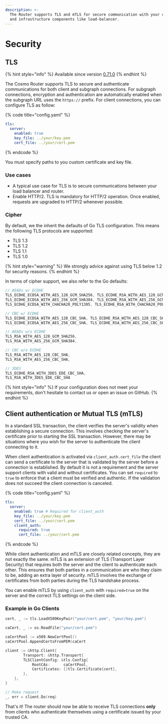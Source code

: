 ```yaml
---
description: >-
  The Router supports TLS and mTLS for secure communication with your clients
  and infrastructure components like load-balancer.
---
```


# Security

## TLS

{% hint style="info" %}
Available since version [0.71.0](https://github.com/wundergraph/cosmo/releases/tag/router%400.71.0)
{% endhint %}

The Cosmo Router supports TLS to secure and authenticate communications for both client and subgraph connections. For subgraph connections, encryption and authentication are automatically enabled when the subgraph URL uses the `https://` prefix. For client connections, you can configure TLS as follow:

{% code title="config.yaml" %}
```yaml
tls:
  server:
    enabled: true
    key_file: ../your/key.pem
    cert_file: ../your/cert.pem
```
{% endcode %}

You must specify paths to you custom certificate and key file.&#x20;

### Use cases

* A typical use case for TLS is to secure communications between your load balancer and router.
* Enable HTTP/2. TLS is mandatory for HTTP/2 operation. Once enabled, requests are upgraded to HTTP/2 whenever possible.

### Cipher

By default, we the inherit the defaults of Go TLS configuration. This means the following TLS protocols are supported:

* TLS 1.3
* TLS 1.2
* TLS 1.1
* TLS 1.0

{% hint style="warning" %}
We strongly advice against using TLS below 1.2 for security reasons.
{% endhint %}

In terms of cipher support, we also refer to the Go defaults:

```go
// AEADs w/ ECDHE
TLS_ECDHE_ECDSA_WITH_AES_128_GCM_SHA256, TLS_ECDHE_RSA_WITH_AES_128_GCM_SHA256,
TLS_ECDHE_ECDSA_WITH_AES_256_GCM_SHA384, TLS_ECDHE_RSA_WITH_AES_256_GCM_SHA384,
TLS_ECDHE_ECDSA_WITH_CHACHA20_POLY1305, TLS_ECDHE_RSA_WITH_CHACHA20_POLY1305,

// CBC w/ ECDHE
TLS_ECDHE_ECDSA_WITH_AES_128_CBC_SHA, TLS_ECDHE_RSA_WITH_AES_128_CBC_SHA,
TLS_ECDHE_ECDSA_WITH_AES_256_CBC_SHA, TLS_ECDHE_RSA_WITH_AES_256_CBC_SHA,

// AEADs w/o ECDHE
TLS_RSA_WITH_AES_128_GCM_SHA256,
TLS_RSA_WITH_AES_256_GCM_SHA384,

// CBC w/o ECDHE
TLS_RSA_WITH_AES_128_CBC_SHA,
TLS_RSA_WITH_AES_256_CBC_SHA,

// 3DES
TLS_ECDHE_RSA_WITH_3DES_EDE_CBC_SHA,
TLS_RSA_WITH_3DES_EDE_CBC_SHA
```

{% hint style="info" %}
If your configuration does not meet your requirements, don't hesitate to contact us or open an issue on GitHub.
{% endhint %}

## Client authentication or Mutual TLS (mTLS)

In a standard SSL transaction, the client verifies the server's validity when establishing a secure connection. This involves checking the server's certificate prior to starting the SSL transaction. However, there may be situations where you wish for the server to authenticate the client connecting to it.

When client authentication is activated via `client_auth.cert_file` the client can send a certificate to the server that is validated by the server before a connection is established. By default it is not a requirement and the server support clients with valid and without certificates. You can set `required` to `true` to enforce that a client must be verified and authentic. If the validation does not succeed the client connection is canceled.

{% code title="config.yaml" %}
```yaml
tls:
  server:
    enabled: true # Required for client_auth
    key_file: ../your/key.pem
    cert_file: ../your/cert.pem
    client_auth:
      required: true
      cert_file: ../your/cert.pem
```
{% endcode %}

While client authentication and mTLS are closely related concepts, they are not exactly the same. mTLS is an extension of TLS (Transport Layer Security) that requires both the server and the client to authenticate each other. This ensures that both parties in a communication are who they claim to be, adding an extra layer of security. mTLS involves the exchange of certificates from both parties during the TLS handshake process.

You can enable mTLS by using `client_auth` with `required=true` on the server and the correct TLS settings on the client side.

### Example in Go Clients

```go
cert, _ := tls.LoadX509KeyPair("your/cert.pem", "your/key.pem")

caCert, _ := os.ReadFile("your/cert.pem")

caCertPool := x509.NewCertPool()
caCertPool.AppendCertsFromPEM(caCert

client := &http.Client{
		Transport: &http.Transport{
		TLSClientConfig: &tls.Config{
			RootCAs:      caCertPool,
			Certificates: []tls.Certificate{cert},
		},
	},
}

// Make request
_, err = client.Do(req)
```

That's it! The router should now be able to receive TLS connections **only** from clients who authenticate themselves using a certificate issued by your trusted CA.

